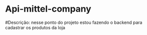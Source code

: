 # Api-mittel-company
#Descrição: nesse ponto do projeto estou fazendo o backend para cadastrar os produtos da loja
